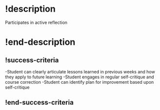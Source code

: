 # !description 
Participates in active reflection
# !end-description 

## !success-criteria
-Student can clearly articulate lessons learned in previous weeks and how they apply to future learning 
-Student engages in regular self-critique and course correction 
-Student can identify plan for improvement based upon self-critique 
## !end-success-criteria 
